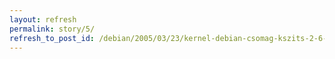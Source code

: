 ```yaml
---
layout: refresh
permalink: story/5/
refresh_to_post_id: /debian/2005/03/23/kernel-debian-csomag-kszits-2-6-10
---
```

